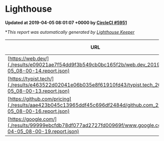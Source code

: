 
# Lighthouse

**Updated at 2019-04-05 08:01:07 +0000 by [CircleCI #5951](https://circleci.com/gh/ItinerisLtd/lighthouse-keeper-example/5951)**

**This report was automatically generated by [Lighthouse Keeper](https://github.com/itinerisltd/lighthouse-keeper)*

| URL | Performance | Accessibility | Best Practices | SEO | PWA | Updated At |
| --- | --- | --- | --- | --- | --- | --- |
| [https://web.dev/](./results/e09021ae7f54dd9f3b549cb0bc165f2b/web.dev_2019-04-05_08-00-14.report.json) | 0.95 | 0.93 | 0.93 | 0.96 | 1 | 2019-04-05T08:00:14.949Z |
| [https://typist.tech/](./results/e463522d02041e06b035e8f61910fd43/typist.tech_2019-04-05_08-00-13.report.json) | 1 |  |  |  |  | 2019-04-05T08:00:13.968Z |
| [https://github.com/pricing](./results/aae423b045c13965ddf45c696df2484d/github.com_2019-04-05_08-00-16.report.json) | 0.87 | 0.89 | 0.93 | 0.9 | 0.58 | 2019-04-05T08:00:16.409Z |
| [https://google.com/](./results/99999ebcfdb78df077ad2727fd00969f/www.google.com_2019-04-05_08-00-19.report.json) | 0.95 | 0.71 | 0.93 | 0.8 | 0.58 | 2019-04-05T08:00:19.111Z |
